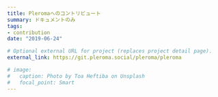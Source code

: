 ```yaml
---
title: Pleromaへのコントリビュート
summary: ドキュメントのみ
tags:
- contribution
date: "2019-06-24"

# Optional external URL for project (replaces project detail page).
external_link: https://git.pleroma.social/pleroma/pleroma

# image:
#   caption: Photo by Toa Heftiba on Unsplash
#   focal_point: Smart
---
```

